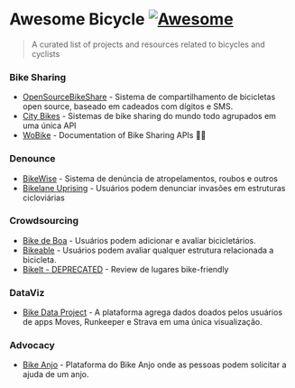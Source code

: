 # Awesome Bicycle [![Awesome](https://cdn.rawgit.com/sindresorhus/awesome/d7305f38d29fed78fa85652e3a63e154dd8e8829/media/badge.svg)](https://github.com/sindresorhus/awesome)
> A curated list of projects and resources related to bicycles and cyclists

###  Bike Sharing
* [OpenSourceBikeShare](https://opensourcebikeshare.com/) - Sistema de compartilhamento de bicicletas open source, baseado em cadeados com dígitos e SMS.
* [City Bikes](http://citybik.es) - Sistemas de bike sharing do mundo todo agrupados em uma única API
* [WoBike](https://github.com/ubahnverleih/WoBike) - Documentation of Bike Sharing APIs 🚴🛴

### Denounce
* [BikeWise](https://bikewise.org/) - Sistema de denúncia de atropelamentos, roubos e outros 
* [Bikelane Uprising](https://www.bikelaneuprising.com/) - Usuários podem denunciar invasões em estruturas cicloviárias


### Crowdsourcing
* [Bike de Boa](https://www.bikedeboa.com.br/) - Usuários podem adicionar e avaliar bicicletários.
* [Bikeable](https://bikeable.ch) - Usuários podem avaliar qualquer estrutura relacionada a bicicleta.
* [BikeIt - DEPRECATED](https://github.com/aparabolica/bikeit) - Review de lugares bike-friendly

### DataViz
* [Bike Data Project](https://bikedataproject.org) - A plataforma agrega dados doados pelos usuários de apps Moves, Runkeeper e Strava em uma única visualização.

### Advocacy
* [Bike Anjo](https://github.com/bikeanjo/bikeanjo) - Plataforma do Bike Anjo onde as pessoas podem solicitar a ajuda de um anjo.
